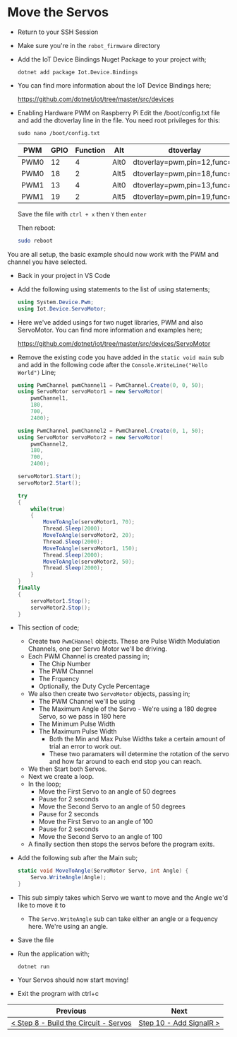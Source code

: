 # Move the Servos #


- Return to your SSH Session
- Make sure you're in the `robot_firmware` directory
- Add the IoT Device Bindings Nuget Package to your project with;

    ```
    dotnet add package Iot.Device.Bindings
    ```

- You can find more information about the IoT Device Bindings here;

    https://github.com/dotnet/iot/tree/master/src/devices
    
- Enabling Hardware PWM on Raspberry Pi
    Edit the /boot/config.txt file and add the dtoverlay line in the file. You need root privileges for this:
    
    ```
    sudo nano /boot/config.txt
    ```
    | PWM | GPIO | Function | Alt | dtoverlay |
    | --- | --- | --- | --- | --- |
    | PWM0 | 12 | 4 | Alt0 | dtoverlay=pwm,pin=12,func=4 |
    | PWM0 | 18 | 2 | Alt5 | dtoverlay=pwm,pin=18,func=2 |
    | PWM1 | 13 | 4 | Alt0 | dtoverlay=pwm,pin=13,func=4 |
    | PWM1 | 19 | 2 | Alt5 | dtoverlay=pwm,pin=19,func=2 |
    Save the file with `ctrl + x` then `Y` then `enter`

    Then reboot:

    ```bash
    sudo reboot
    ```

You are all setup, the basic example should now work with the PWM and channel you have selected.
   
- Back in your project in VS Code
- Add the following using statements to the list of using statements;

    ```cs
    using System.Device.Pwm;
    using Iot.Device.ServoMotor;
    ```

- Here we've added usings for two nuget libraries, PWM and also ServoMotor. You can find more information and examples here;

    https://github.com/dotnet/iot/tree/master/src/devices/ServoMotor

- Remove the existing code you have added in the `static void main` sub and add in the following code after the `Console.WriteLine("Hello World")` Line;

    ```cs
    using PwmChannel pwmChannel1 = PwmChannel.Create(0, 0, 50);
    using ServoMotor servoMotor1 = new ServoMotor(
        pwmChannel1,
        180,
        700,
        2400);

    using PwmChannel pwmChannel2 = PwmChannel.Create(0, 1, 50);
    using ServoMotor servoMotor2 = new ServoMotor(
        pwmChannel2,
        180,
        700,
        2400);

    servoMotor1.Start();
    servoMotor2.Start();

    try
    {
        while(true)
        {
            MoveToAngle(servoMotor1, 70);
            Thread.Sleep(2000);
            MoveToAngle(servoMotor2, 20);
            Thread.Sleep(2000);
            MoveToAngle(servoMotor1, 150);
            Thread.Sleep(2000);
            MoveToAngle(servoMotor2, 50);
            Thread.Sleep(2000);
        }
    }
    finally
    {
        servoMotor1.Stop();
        servoMotor2.Stop();
    }
    
    ```

- This section of code;
    - Create two `PwmCHannel` objects. These are Pulse Width Modulation Channels, one per Servo Motor we'll be driving.
    - Each PWM Channel is created passing in;
        - The Chip Number
        - The PWM Channel
        - The Frquency
        - Optionally, the Duty Cycle Percentage
    - We also then create two `ServoMotor` objects, passing in;
        - The PWM Channel we'll be using
        - The Maximum Angle of the Servo - We're using a 180 degree Servo, so we pass in 180 here
        - The Minimum Pulse Width
        - The Maximum Pulse Width
            - Both the Min and Max Pulse Widths take a certain amount of trial an error to work out.
            - These two paramaters will determine the rotation of the servo and how far around to each end stop you can reach.
    - We then Start both Servos.
    - Next we create a loop.
    - In the loop;
        - Move the First Servo to an angle of 50 degrees
        - Pause for 2 seconds
        - Move the Second Servo to an angle of 50 degrees
        - Pause for 2 seconds
        - Move the First Servo to an angle of 100
        - Pause for 2 seconds
        - Move the Second Servo to an angle of 100
    - A finally section then stops the servos before the program exits.

- Add the following sub after the Main sub;

    ```cs
    static void MoveToAngle(ServoMotor Servo, int Angle) {
        Servo.WriteAngle(Angle);            
    }
    ```

- This sub simply takes which Servo we want to move and the Angle we'd like to move it to
    - The `Servo.WriteAngle` sub can take either an angle or a fequency here. We're using an angle. 
- Save the file
- Run the application with;

    ```
    dotnet run
    ```

- Your Servos should now start moving!

- Exit the program with ctrl+c

| Previous | Next |
| -------- | ---- |
| [< Step 8 - Build the Circuit - Servos](08-build-circuit-servos.md) | [Step 10 - Add SignalR >](10-add-signalr.md) |

